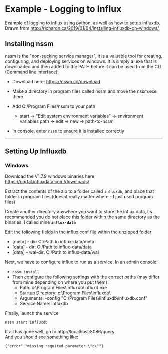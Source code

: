 # Example - Logging to Influx

Example of logging to influx using python, as well as how to setup influxdb. Drawn from http://richardn.ca/2019/01/04/installing-influxdb-on-windows/

## Installing nssm
nssm is the "non-sucking service manager", it is a valuable tool for creating, configuring, and deploying services on windows. It is simply a .exe that is downloaded and then added to the PATH before it can be used from the CLI (Command line interface).

* Download here: https://nssm.cc/download
    
* Make a directory in program files called nssm and move the nssm.exe there
* Add C:/Program Files/nssm to your path
    * start -> "Edit system environment variables" -> environment variables path -> edit -> new -> path-to-nssm
* In console, enter `nssm` to ensure it is installed correctly
___
## Setting Up Influxdb

### Windows
Download the V1.7.9 windows binaries here: <https://portal.influxdata.com/downloads/>

Extract the contents of the zip to a folder called `influxdb`, and place that folder in program files (doesnt really matter where - I just used program files)

Create another directory anywhere you want to store the influx data, its recommended you do not place this folder within the same directory as the binaries. I called mine **`influx-data`**

Edit the following fields in the influx.conf file within the unzipped folder
* [meta] - dir: C:/Path to influx-data/meta
* [data] - dir: C:/Path to influx-data/data
* [data] - wal-dir: C:/Path to influx-data/wal

Next, we have to configure influx to run as a service. 
In an admin console:
* `nssm install` 
* Then configure the following settings with the correct paths (may differ from mine depending on where you put them) :
    * Path: c:\Program Files\influxdb\influxd.exe
    * Startup Directory: c:\Program Files\influxdb\
    * Arguments: -config "C:\Program Files\Iinfluxdb\influxdb.conf"
    * Service Name: influxdb

Finally, launch the service
```
nssm start influxdb
```

If all has gone well, go to http://localhost:8086/query\
And you should see something like:
``` 
{"error":"missing required parameter \"q\""}
```
